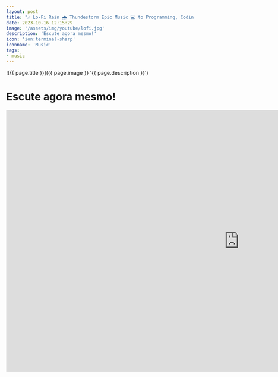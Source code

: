 ```yaml
---
layout: post
title: "🎶 Lo-Fi Rain 🌧️ Thundestorm Epic Music 💻 to Programming, Coding, Relax and Sleep 🐱"
date: 2023-10-16 12:15:29
image: '/assets/img/youtube/lofi.jpg'
description: 'Escute agora mesmo!'
icon: 'ion:terminal-sharp'
iconname: 'Music'
tags:
- music
---
```


![{{ page.title }}]({{ page.image }} '{{ page.description }}')

# Escute agora mesmo!
<iframe width="1253" height="705" src="https://www.youtube.com/embed/4bQHffFnx0o" title="YouTube video player" frameborder="0" allow="accelerometer; autoplay; clipboard-write; encrypted-media; gyroscope; picture-in-picture" allowfullscreen></iframe>


